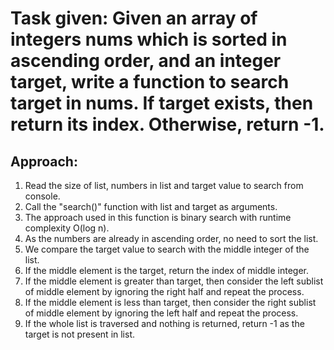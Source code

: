 # Task given: Given an array of integers nums which is sorted in ascending order, and an integer target, write a function to search target in nums. If target exists, then return its index. Otherwise, return -1.

## Approach: 
1) Read the size of list, numbers in list and target value to search from console. <br/>
2) Call the "search()" function with list and target as arguments. <br/>
3) The approach used in this function is binary search with runtime complexity O(log n). <br/>
4) As the numbers are already in ascending order, no need to sort the list. <br/>
5) We compare the target value to search with the middle integer of the list. <br/>
6) If the middle element is the target, return the index of middle integer. <br/>
7) If the middle element is greater than target, then consider the left sublist of middle element by ignoring the right half and repeat the process. <br/>
8) If the middle element is less than target, then consider the right sublist of middle element by ignoring the left half and repeat the process. <br/>
9) If the whole list is traversed and nothing is returned, return -1 as the target is not present in list. <br/>
